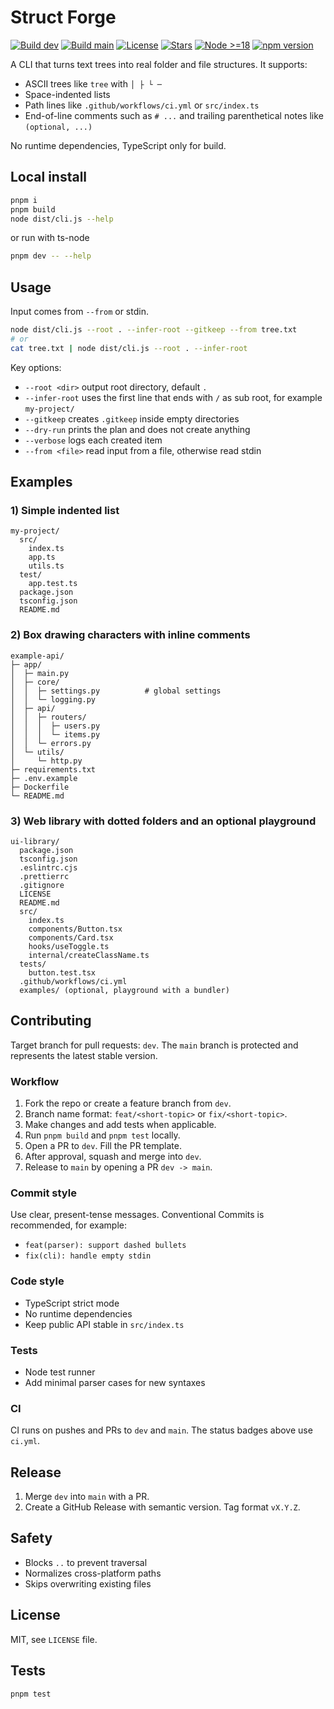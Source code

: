 # Struct Forge
[![Build dev](https://github.com/aecoder-br/structforge/actions/workflows/ci-dev.yml/badge.svg)](https://github.com/aecoder-br/structforge/actions/workflows/ci-dev.yml)
[![Build main](https://github.com/aecoder-br/structforge/actions/workflows/ci-main.yml/badge.svg)](https://github.com/aecoder-br/structforge/actions/workflows/ci-main.yml)
[![License](https://img.shields.io/github/license/aecoder-br/structforge.svg)](LICENSE)
[![Stars](https://img.shields.io/github/stars/aecoder-br/structforge.svg?style=social)](https://github.com/aecoder-br/structforge)
[![Node >=18](https://img.shields.io/badge/node-%3E%3D18-339933.svg)](https://nodejs.org/)
[![npm version](https://img.shields.io/npm/v/structforge.svg)](https://www.npmjs.com/package/structforge)


A CLI that turns text trees into real folder and file structures.
It supports:

* ASCII trees like `tree` with `│ ├ └ ─`
* Space-indented lists
* Path lines like `.github/workflows/ci.yml` or `src/index.ts`
* End-of-line comments such as `# ...` and trailing parenthetical notes like `(optional, ...)`

No runtime dependencies, TypeScript only for build.

## Local install

```bash
pnpm i
pnpm build
node dist/cli.js --help
```

or run with ts-node

```bash
pnpm dev -- --help
```

## Usage

Input comes from `--from` or stdin.

```bash
node dist/cli.js --root . --infer-root --gitkeep --from tree.txt
# or
cat tree.txt | node dist/cli.js --root . --infer-root
```

Key options:

* `--root <dir>` output root directory, default `.`
* `--infer-root` uses the first line that ends with `/` as sub root, for example `my-project/`
* `--gitkeep` creates `.gitkeep` inside empty directories
* `--dry-run` prints the plan and does not create anything
* `--verbose` logs each created item
* `--from <file>` read input from a file, otherwise read stdin

## Examples

### 1) Simple indented list

```
my-project/
  src/
    index.ts
    app.ts
    utils.ts
  test/
    app.test.ts
  package.json
  tsconfig.json
  README.md
```

### 2) Box drawing characters with inline comments

```
example-api/
├─ app/
│  ├─ main.py
│  ├─ core/
│  │  ├─ settings.py          # global settings
│  │  └─ logging.py
│  ├─ api/
│  │  ├─ routers/
│  │  │  ├─ users.py
│  │  │  └─ items.py
│  │  └─ errors.py
│  └─ utils/
│     └─ http.py
├─ requirements.txt
├─ .env.example
├─ Dockerfile
└─ README.md
```

### 3) Web library with dotted folders and an optional playground

```
ui-library/
  package.json
  tsconfig.json
  .eslintrc.cjs
  .prettierrc
  .gitignore
  LICENSE
  README.md
  src/
    index.ts
    components/Button.tsx
    components/Card.tsx
    hooks/useToggle.ts
    internal/createClassName.ts
  tests/
    button.test.tsx
  .github/workflows/ci.yml
  examples/ (optional, playground with a bundler)
```

## Contributing

Target branch for pull requests: `dev`. The `main` branch is protected and represents the latest stable version.

### Workflow

1. Fork the repo or create a feature branch from `dev`.
2. Branch name format: `feat/<short-topic>` or `fix/<short-topic>`.
3. Make changes and add tests when applicable.
4. Run `pnpm build` and `pnpm test` locally.
5. Open a PR to `dev`. Fill the PR template.
6. After approval, squash and merge into `dev`.
7. Release to `main` by opening a PR `dev -> main`.

### Commit style

Use clear, present-tense messages. Conventional Commits is recommended, for example:

* `feat(parser): support dashed bullets`
* `fix(cli): handle empty stdin`

### Code style

* TypeScript strict mode
* No runtime dependencies
* Keep public API stable in `src/index.ts`

### Tests

* Node test runner
* Add minimal parser cases for new syntaxes

### CI

CI runs on pushes and PRs to `dev` and `main`. The status badges above use `ci.yml`.

## Release

1. Merge `dev` into `main` with a PR.
2. Create a GitHub Release with semantic version. Tag format `vX.Y.Z`.

## Safety

* Blocks `..` to prevent traversal
* Normalizes cross-platform paths
* Skips overwriting existing files

## License

MIT, see `LICENSE` file.

## Tests

```bash
pnpm test
```
